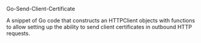Go-Send-Client-Certificate

A snippet of Go code that constructs an HTTPClient objects with functions to allow setting up the ability to send client certificates in outbound HTTP requests.
